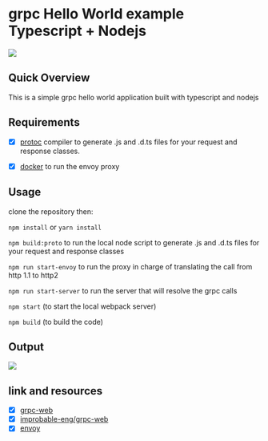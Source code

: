 # grpc Hello World example Typescript + Nodejs

<img src="https://i.imgur.com/rxi5VZ1.png" />


## Quick Overview

This is a simple grpc hello world application built with typescript and nodejs

## Requirements
- [x] [protoc](https://github.com/google/protobuf) compiler to generate .js and .d.ts files for your request and response classes. 
- [x] [docker](https://docs.docker.com/docker-for-windows/install/) to run the envoy proxy 


## Usage

clone the repository then:

`npm install` or `yarn install`

`npm build:proto` to run the local node script to generate .js and .d.ts files for your request and response classes

`npm run start-envoy` to run the proxy in charge of translating the call from http 1.1 to http2

`npm run start-server` to run the server that will resolve the grpc calls

`npm start` (to start the local webpack server)

`npm build` (to build the code)


## Output

<img src="https://i.imgur.com/u8AAPwM.png" />

## link and resources
- [x] [grpc-web](https://github.com/grpc/grpc-web)
- [x] [improbable-eng/grpc-web](https://github.com/improbable-eng/grpc-web)
- [x] [envoy](https://github.com/envoyproxy/envoy)
